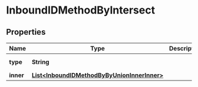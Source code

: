 

# InboundIDMethodByIntersect


## Properties

| Name | Type | Description | Notes |
|------------ | ------------- | ------------- | -------------|
|**type** | **String** |  |  [optional] [readonly] |
|**inner** | [**List&lt;InboundIDMethodByByUnionInnerInner&gt;**](InboundIDMethodByByUnionInnerInner.md) |  |  [optional] |



